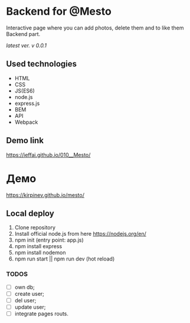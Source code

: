 # Backend for @Mesto

Interactive page where you can add photos, delete them and to like them 
Backend part.
 
*latest ver. v 0.0.1*

## Used technologies
- HTML 
- CSS 
- JS(ES6)
- node.js
- express.js
- BEM
- API
- Webpack

## Demo link

https://ieffai.github.io/010__Mesto/

# Демо
https://kirpinev.github.io/mesto/

## Local deploy

1. Clone repository
2. Install official node.js from here https://nodejs.org/en/
3. npm init (entry point: app.js)
4. npm install express
5. npm install nodemon
6. npm run start || npm run dev (hot reload)

### TODOS

- [ ] own db;
- [ ] create user;
- [ ] del user;
- [ ] update user;
- [ ] integrate pages routs. 
